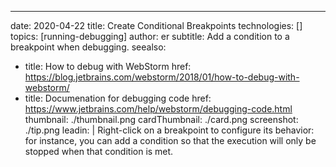---
date: 2020-04-22
title: Create Conditional Breakpoints
technologies: []
topics: [running-debugging]
author: er
subtitle: Add a condition to a breakpoint when debugging.
seealso:
- title: How to debug with WebStorm
  href: https://blog.jetbrains.com/webstorm/2018/01/how-to-debug-with-webstorm/
- title: Documenation for debugging code
  href: https://www.jetbrains.com/help/webstorm/debugging-code.html
thumbnail: ./thumbnail.png
cardThumbnail: ./card.png
screenshot: ./tip.png
leadin: |
  Right-click on a breakpoint to configure its behavior: for instance, you can add a condition so that the execution will only be stopped when that condition is met.
